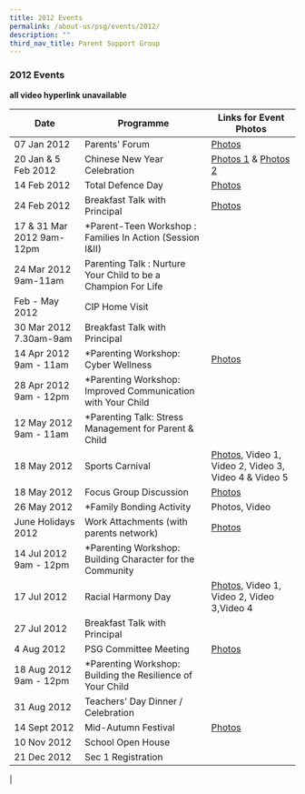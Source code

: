 ```yaml
---
title: 2012 Events
permalink: /about-us/psg/events/2012/
description: ""
third_nav_title: Parent Support Group
---
```


### **2012 Events**

**all video hyperlink unavailable**

| Date | Programme | Links for Event Photos |
|---|---|---|
| 07 Jan 2012 | Parents' Forum | [Photos](https://staging.d1ph2u5puaqsvh.amplifyapp.com/about-us/psg/event-photos/2012/parent-forum/) |
| 20 Jan & 5 Feb 2012 | Chinese New Year Celebration | [Photos 1](https://staging.d1ph2u5puaqsvh.amplifyapp.com/about-us/psg/event-photos/2012/cny/) & [Photos 2](https://staging.d1ph2u5puaqsvh.amplifyapp.com/about-us/psg/event-photos/2012/qingchuntuanbai/) |
| 14 Feb 2012 | Total Defence Day | [Photos](https://staging.d1ph2u5puaqsvh.amplifyapp.com/about-us/psg/event-photos/2012/total-defence-day/) |
| 24 Feb 2012 | Breakfast Talk with Principal | [Photos](https://staging.d1ph2u5puaqsvh.amplifyapp.com/about-us/psg/event-photos/2012/bfast-talk-with-principal/) |
| 17 & 31 Mar 2012 9am-12pm | *Parent-Teen Workshop : Families In Action (Session I&II) |  |
| 24 Mar 2012 9am-11am | Parenting Talk : Nurture Your Child to be a Champion For Life |  |
| Feb - May 2012 | CIP Home Visit |  |
| 30 Mar 2012 7.30am-9am | Breakfast Talk with Principal |  |
| 14 Apr 2012 9am - 11am | *Parenting Workshop: Cyber Wellness | [Photos](https://staging.d1ph2u5puaqsvh.amplifyapp.com/about-us/psg/event-photos/2012/cyberwellness/) |
| 28 Apr 2012 9am - 12pm | *Parenting Workshop: Improved Communication with Your Child |  |
| 12 May 2012 9am - 11am | *Parenting Talk: Stress Management for Parent & Child |  |
| 18 May 2012 | Sports Carnival | [Photos](https://staging.d1ph2u5puaqsvh.amplifyapp.com/about-us/psg/event-photos/2012/sports-carnival/), Video 1, Video 2, Video 3, Video 4 & Video 5 |
| 18 May 2012 | Focus Group Discussion | [Photos](https://staging.d1ph2u5puaqsvh.amplifyapp.com/about-us/psg/event-photos/2012/focus-group-discussion/) |
| 26 May 2012 | *Family Bonding Activity | Photos, Video |
| June Holidays 2012 | Work Attachments (with parents network) | [Photos](https://staging.d1ph2u5puaqsvh.amplifyapp.com/about-us/psg/event-photos/2012/work-attachment/) |
| 14 Jul 2012 9am - 12pm | *Parenting Workshop: Building Character for the Community |  |
| 17 Jul 2012 | Racial Harmony Day | [Photos](https://staging.d1ph2u5puaqsvh.amplifyapp.com/about-us/psg/event-photos/2012/rhd/), Video 1, Video 2, Video 3,Video 4 |
| 27 Jul 2012 | Breakfast Talk with Principal |  |
| 4 Aug 2012 | PSG Committee Meeting | [Photos](https://staging.d1ph2u5puaqsvh.amplifyapp.com/about-us/psg/event-photos/2012/committee-meeting/) |
| 18 Aug 2012 9am - 12pm | *Parenting Workshop: Building the Resilience of Your Child |  |
| 31 Aug 2012 | Teachers' Day Dinner / Celebration |  |
| 14 Sept 2012 | Mid-Autumn Festival | [Photos](https://staging.d1ph2u5puaqsvh.amplifyapp.com/about-us/psg/event-photos/2012/mid-autumn-festival/) |
| 10 Nov 2012 | School Open House |  |
| 21 Dec 2012 | Sec 1 Registration |  |
|


